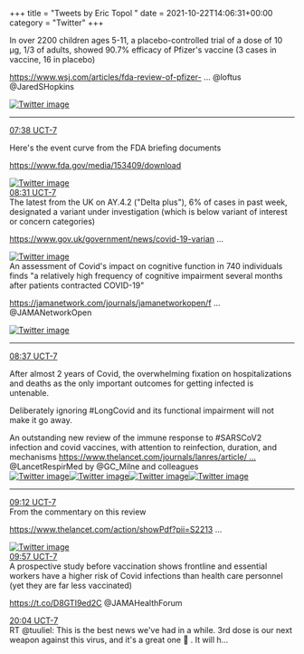+++
title = "Tweets by Eric Topol " 
date = 2021-10-22T14:06:31+00:00
category = "Twitter"
+++
<div class="thread"> 
<div class="thread-content"> 
In over 2200 children ages 5-11, a placebo-controlled trial of a dose of 10 μg, 1/3 of adults, showed 90.7% efficacy of Pfizer's vaccine (3 cases in vaccine, 16 in placebo)

<a href="https://www.wsj.com/articles/fda-review-of-pfizer-covid-19-vaccine-for-kids-expected-11634900401?st=3bpmcxcvlr1xchn&reflink=desktopwebshare_twitter" target="_blank" rel="noreferer">https://www.wsj.com/articles/fda-review-of-pfizer- ...</a> 
 @loftus @JaredSHopkins </div> 
<a href="/twitter/erictopol/images/FCTw4-SUUAwU_SA.jpg"  ><img src="/twitter/erictopol/images/FCTw4-SUUAwU_SA.jpg" alt="Twitter image" ></img></a><hr><div class="profile"> 
<a href="https://twitter.com/erictopol/status/1451558477243973635" target="_blank" rel="noreferer">07:38 UCT-7</a> 
</div> 
<div class="content"> 
Here's the event curve from the FDA briefing documents 

<a href="https://www.fda.gov/media/153409/download" target="_blank" rel="noreferer">https://www.fda.gov/media/153409/download</a> 
 </div> 
<a href="/twitter/erictopol/images/FCT4bz3UUAslAcT.jpg"  ><img src="/twitter/erictopol/images/FCT4bz3UUAslAcT.jpg" alt="Twitter image" ></img></a></div> 
<div class="tweet"> 
<div class="profile"> 
<a href="https://twitter.com/erictopol/status/1451571948408868865" target="_blank" rel="noreferer">08:31 UCT-7</a> 
</div> 
<div class="content"> 
The latest from the UK on AY.4.2 ("Delta plus"), 6% of cases in past week, designated a variant under investigation (which is below variant of interest or concern categories)

<a href="https://www.gov.uk/government/news/covid-19-variants-identified-in-the-uk" target="_blank" rel="noreferer">https://www.gov.uk/government/news/covid-19-varian ...</a> 
 </div> 
<a href="/twitter/erictopol/images/FCUEU9SUcAIC2cB.png"  ><img src="/twitter/erictopol/images/FCUEU9SUcAIC2cB.png" alt="Twitter image" ></img></a></div> 
<div class="thread"> 
<div class="thread-content"> 
An assessment of Covid's impact on cognitive function in 740 individuals finds "a relatively high frequency of cognitive impairment several months after patients contracted COVID-19"

<a href="https://jamanetwork.com/journals/jamanetworkopen/fullarticle/2785388" target="_blank" rel="noreferer">https://jamanetwork.com/journals/jamanetworkopen/f ...</a> 
 @JAMANetworkOpen </div> 
<a href="/twitter/erictopol/images/FCUB6rgVgAAkMuq.jpg"  ><img src="/twitter/erictopol/images/FCUB6rgVgAAkMuq.jpg" alt="Twitter image" ></img></a><hr><div class="profile"> 
<a href="https://twitter.com/erictopol/status/1451573438196305920" target="_blank" rel="noreferer">08:37 UCT-7</a> 
</div> 
<div class="content"> 
After almost 2 years of Covid, the overwhelming fixation on hospitalizations and deaths as the only important outcomes for getting infected is untenable.

Deliberately ignoring #LongCovid and its functional impairment will not make it go away.</div> 
</div> 
<div class="thread"> 
<div class="thread-content"> 
An outstanding new review of the immune response to #SARSCoV2 infection and covid vaccines, with attention to reinfection, duration, and mechanisms <a href="https://www.thelancet.com/journals/lanres/article/PIIS2213-2600(21)00407-0/fulltext" target="_blank" rel="noreferer">https://www.thelancet.com/journals/lanres/article/ ...</a> 
 @LancetRespirMed by @GC_Milne and colleagues </div> 
<a href="/twitter/erictopol/images/FCQsljAUcAwpxlw.jpg"  ><img src="/twitter/erictopol/images/FCQsljAUcAwpxlw.jpg" alt="Twitter image" ></img></a><a href="/twitter/erictopol/images/FCQsm8JUcBUMvoJ.jpg"  ><img src="/twitter/erictopol/images/FCQsm8JUcBUMvoJ.jpg" alt="Twitter image" ></img></a><a href="/twitter/erictopol/images/FCQsxXNUcAMt6k3.jpg"  ><img src="/twitter/erictopol/images/FCQsxXNUcAMt6k3.jpg" alt="Twitter image" ></img></a><a href="/twitter/erictopol/images/FCQsp9bUcAwnhK-.jpg"  ><img src="/twitter/erictopol/images/FCQsp9bUcAwnhK-.jpg" alt="Twitter image" ></img></a><hr><div class="profile"> 
<a href="https://twitter.com/erictopol/status/1451582304153866242" target="_blank" rel="noreferer">09:12 UCT-7</a> 
</div> 
<div class="content"> 
From the commentary on this review

<a href="https://www.thelancet.com/action/showPdf?pii=S2213-2600%2821%2900458-6" target="_blank" rel="noreferer">https://www.thelancet.com/action/showPdf?pii=S2213 ...</a> 
 </div> 
<a href="/twitter/erictopol/images/FCUOUmFVIAE6H5U.png"  ><img src="/twitter/erictopol/images/FCUOUmFVIAE6H5U.png" alt="Twitter image" ></img></a></div> 
<div class="tweet"> 
<div class="profile"> 
<a href="https://twitter.com/erictopol/status/1451593635816869888" target="_blank" rel="noreferer">09:57 UCT-7</a> 
</div> 
<div class="content"> 
A prospective study before vaccination shows frontline and essential workers have a higher risk of Covid infections than health care personnel (yet they are far less vaccinated)

https://t.co/D8GTI9ed2C @JAMAHealthForum</div> 
</div> 
<div class="tweet"> 
<div class="profile"> 
<a href="https://twitter.com/erictopol/status/1451746378103738368" target="_blank" rel="noreferer">20:04 UCT-7</a> 
</div> 
<div class="content"> 
RT @tuuliel: This is the best news we've had in a while. 3rd dose is our next weapon against this virus, and it's a great one 🤺 . It will h…</div> 
</div> 


